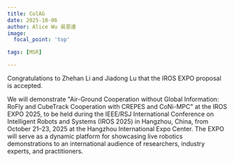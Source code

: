 ```yaml
---
title: ColAG
date: 2025-10-06
author: Alice Wu 吳恩達
image:
  focal_point: 'top'

tags: [MSR]

---
```


Congratulations to Zhehan Li and Jiadong Lu that the IROS EXPO proposal is accepted.

<!--more-->

We will demonstrate "Air-Ground Cooperation without Global Information: RoFly and CubeTrack Cooperation with CREPES and CoNi-MPC" at the IROS EXPO 2025, to be held during the IEEE/RSJ International Conference on Intelligent Robots and Systems (IROS 2025) in Hangzhou, China, from October 21–23, 2025 at the Hangzhou International Expo Center. The EXPO will serve as a dynamic platform for showcasing live robotics demonstrations to an international audience of researchers, industry experts, and practitioners. 